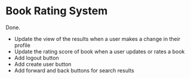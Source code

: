 Book Rating System
================

Done.

* Update the view of the results when a user makes a change in their profile
* Update the rating score of book when a user updates or rates a book
* Add logout button
* Add create user button
* Add forward and back buttons for search results
